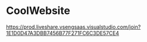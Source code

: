 # CoolWebsite
https://prod.liveshare.vsengsaas.visualstudio.com/join?1E1D0D47A3DBB7456B77F271FC6C3DE57CE4
